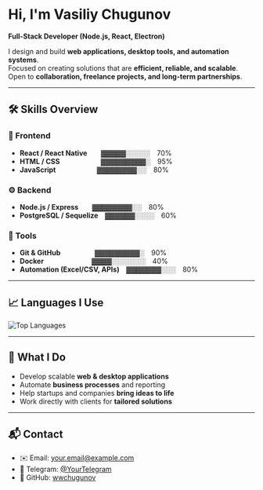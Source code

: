 # Hi, I'm Vasiliy Chugunov  

**Full-Stack Developer (Node.js, React, Electron)**  

I design and build **web applications, desktop tools, and automation systems**.  
Focused on creating solutions that are **efficient, reliable, and scalable**.  
Open to **collaboration, freelance projects, and long-term partnerships**.  

---

## 🛠 Skills Overview  

### 🎨 Frontend  
- **React / React Native**  ▓▓▓▓▓░░░░░ 70%  
- **HTML / CSS**      ▓▓▓▓▓▓▓▓▓░ 95%  
- **JavaScript**      ▓▓▓▓▓▓▓▓░░ 80%  

### ⚙️ Backend  
- **Node.js / Express**  ▓▓▓▓▓▓▓▓░░ 80%  
- **PostgreSQL / Sequelize** ▓▓▓▓▓▓░░░░ 60%  

### 🧰 Tools  
- **Git & GitHub**     ▓▓▓▓▓▓▓▓▓░ 90%  
- **Docker**       ▓▓▓▓░░░░░░░ 40%  
- **Automation (Excel/CSV, APIs)** ▓▓▓▓▓▓▓░░░ 80%  

---

## 📈 Languages I Use  

![Top Languages](https://github-readme-stats.vercel.app/api/top-langs/?username=wwchugunov&layout=compact&theme=default)  

---

## 🚀 What I Do  

- Develop scalable **web & desktop applications**  
- Automate **business processes** and reporting  
- Help startups and companies **bring ideas to life**  
- Work directly with clients for **tailored solutions**  

---

## 📬 Contact  

- ✉️ Email: [your.email@example.com](mailto:your.email@example.com)  
- 💬 Telegram: [@YourTelegram](https://t.me/YourTelegram)  
- 🔗 GitHub: [wwchugunov](https://github.com/wwchugunov)  
